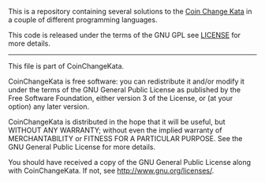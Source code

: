 This is a repository containing several solutions to the 
[Coin Change Kata](http://craftsmanship.sv.cmu.edu/exercises/coin-change-kata)
in a couple of different programming languages.

This code is released under the terms of the GNU GPL see [LICENSE](LICENSE) 
for more details.

---

This file is part of CoinChangeKata.

CoinChangeKata is free software: you can redistribute it and/or modify
it under the terms of the GNU General Public License as published by
the Free Software Foundation, either version 3 of the License, or
(at your option) any later version.

CoinChangeKata is distributed in the hope that it will be useful,
but WITHOUT ANY WARRANTY; without even the implied warranty of
MERCHANTABILITY or FITNESS FOR A PARTICULAR PURPOSE.  See the
GNU General Public License for more details.

You should have received a copy of the GNU General Public License
along with CoinChangeKata.  If not, see <http://www.gnu.org/licenses/>.

